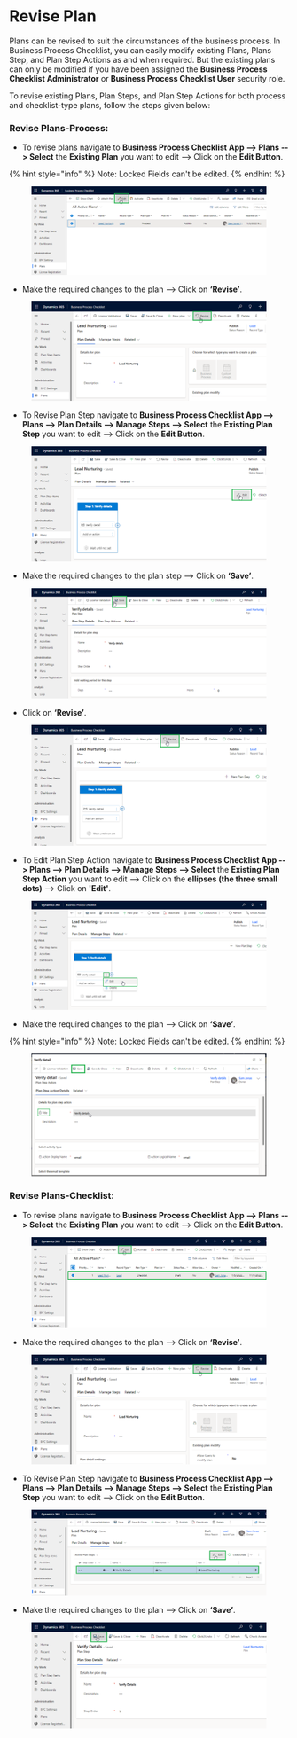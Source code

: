 # Revise Plan

Plans can be revised to suit the circumstances of the business process. In Business Process Checklist, you can easily modify existing Plans, Plans Step, and Plan Step Actions as and when required. But the existing plans can only be modified if you have been assigned the **Business Process Checklist Administrator** or **Business Process Checklist User** security role.

To revise existing Plans, Plan Steps, and Plan Step Actions for both process and checklist-type plans, follow the steps given below:

### Revise Plans-Process:

* To revise plans navigate to **Business Process Checklist App --> Plans --> Select** the **Existing Plan** you want to edit --> Click on the **Edit Button**.

{% hint style="info" %}
Note: Locked Fields can't be edited.
{% endhint %}

<figure><img src="../../../.gitbook/assets/edit plan_1 (1).png" alt=""><figcaption></figcaption></figure>

* Make the required changes to the plan --> Click on **‘Revise’**.

<figure><img src="../../../.gitbook/assets/revise plan (1).png" alt=""><figcaption></figcaption></figure>

* To Revise Plan Step navigate to **Business Process Checklist App --> Plans --> Plan Details --> Manage Steps --> Select** the **Existing Plan Step** you want to edit --> Click on the **Edit Button**.

<figure><img src="../../../.gitbook/assets/edit plan step_1.png" alt=""><figcaption></figcaption></figure>

* Make the required changes to the plan step --> Click on **‘Save’**.

<figure><img src="../../../.gitbook/assets/Edit Plan step_4.png" alt=""><figcaption></figcaption></figure>

* Click on **‘Revise’**.

<figure><img src="../../../.gitbook/assets/revise plan step.png" alt=""><figcaption></figcaption></figure>

* To Edit Plan Step Action navigate to **Business Process Checklist App --> Plans --> Plan Details --> Manage Steps --> Select** the **Existing Plan Step Action** you want to edit --> Click on the **ellipses (the three small dots)** --> Click on **'Edit'**.

<figure><img src="../../../.gitbook/assets/edit plan step action_1.png" alt=""><figcaption></figcaption></figure>

* Make the required changes to the plan --> Click on **‘Save’**.

{% hint style="info" %}
Note: Locked Fields can't be edited.
{% endhint %}

<figure><img src="../../../.gitbook/assets/edit plan step action_2.png" alt=""><figcaption></figcaption></figure>

### Revise Plans-Checklist:

* To revise plans navigate to **Business Process Checklist App --> Plans --> Select** the **Existing Plan** you want to edit --> Click on the **Edit Button**.

<figure><img src="../../../.gitbook/assets/Edit Plan_1.png" alt=""><figcaption></figcaption></figure>

* Make the required changes to the plan --> Click on **‘Revise’**.

<figure><img src="../../../.gitbook/assets/revise plan .png" alt=""><figcaption></figcaption></figure>

* To Revise Plan Step navigate to **Business Process Checklist App --> Plans --> Plan Details --> Manage Steps --> Select** the **Existing Plan Step** you want to edit --> Click on the **Edit Button**.

<figure><img src="../../../.gitbook/assets/Edit Plan Step_1.png" alt=""><figcaption></figcaption></figure>

* Make the required changes to the plan --> Click on **‘Save’**.

<figure><img src="../../../.gitbook/assets/revise plan step (1).png" alt=""><figcaption></figcaption></figure>
